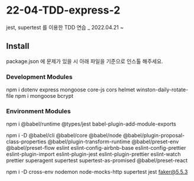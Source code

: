 # 22-04-TDD-express-2

jest, supertest 를 이용한 TDD 연습 _ 2022.04.21 ~

## Install

package.json 에 문제가 있을 시 아래 파일을 기준으로 인스톨 해주세요.

### Development Modules

npm i dotenv express mongoose core-js cors helmet winston-daily-rotate-file
npm i mongoose bcrypt

### Environment Modules

npm i @babel/runtime @types/jest babel-plugin-add-module-exports

npm i -D @babel/cli @babel/core @babel/node @babel/plugin-proposal-class-properties @babel/plugin-transform-runtime @babel/preset-env @babel/preset-flow eslint eslint-config-airbnb-base eslint-config-prettier eslint-plugin-import eslint-plugin-jest eslint-plugin-prettier eslint-watch prettier superagent supertest supertest-as-promised @babel/preset-react 

npm i -D cross-env nodemon node-mocks-http supertest jest faker@5.5.3